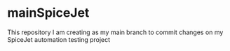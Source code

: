 # mainSpiceJet
This repository I am creating as my main branch to commit changes on my SpiceJet automation testing project
